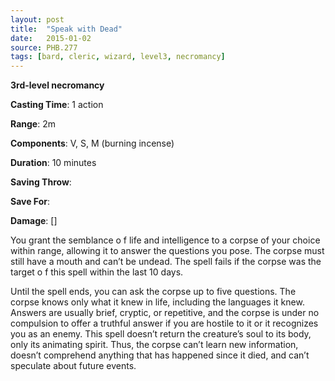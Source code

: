 ```yaml
---
layout: post
title:  "Speak with Dead"
date:   2015-01-02
source: PHB.277
tags: [bard, cleric, wizard, level3, necromancy]
---
```


**3rd-level necromancy**

**Casting Time**: 1 action

**Range**: 2m

**Components**: V, S, M (burning incense)

**Duration**: 10 minutes

**Saving Throw**:

**Save For**:

**Damage**: []

You grant the semblance o f life and intelligence to a corpse of your choice within range, allowing it to answer the questions you pose. The corpse must still have a mouth and can’t be undead. The spell fails if the corpse was the target o f this spell within the last 10 days.

Until the spell ends, you can ask the corpse up to five questions. The corpse knows only what it knew in life, including the languages it knew. Answers are usually brief, cryptic, or repetitive, and the corpse is under no compulsion to offer a truthful answer if you are hostile to it or it recognizes you as an enemy. This spell doesn’t return the creature’s soul to its body, only its animating spirit. Thus, the corpse can’t learn new information, doesn’t comprehend anything that has happened since it died, and can’t speculate about future events.
